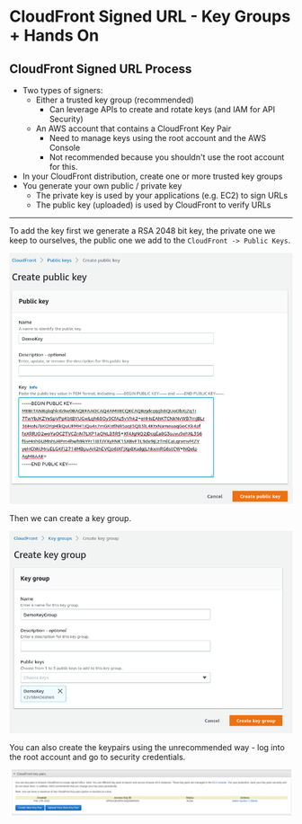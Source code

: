 # CloudFront Signed URL - Key Groups + Hands On

## CloudFront Signed URL Process

- Two types of signers:
    - Either a trusted key group (recommended)
        - Can leverage APIs to create and rotate keys (and IAM for API Security)
    - An AWS account that contains a CloudFront Key Pair
        - Need to manage keys using the root account and the AWS Console
        - Not recommended because you shouldn't use the root account for this.
- In your CloudFront distribution, create one or more trusted key groups
- You generate your own public / private key
    - The private key is used by your applications (e.g. EC2) to sign URLs
    - The public key (uploaded) is used by CloudFront to verify URLs

---

To add the key first we generate a RSA 2048 bit key, the private one we keep to ourselves, the public one we add to the `CloudFront -> Public Keys`.

![](img/2022-02-17-09-02-09.png)

Then we can create a key group.

![](img/2022-02-17-09-04-00.png)

You can also create the keypairs using the unrecommended way - log into the root account and go to security credentials.

![](img/2022-02-17-09-05-41.png)
